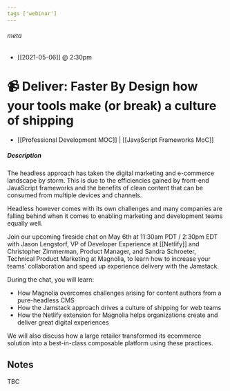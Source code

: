 ```yaml
---
tags ['webinar']
---
```


###### meta
- [[2021-05-06]] @ 2:30pm
# 📹 Deliver: Faster By Design how your tools make (or break) a culture of shipping
- [[Professional Development MOC]] | [[JavaScript Frameworks MoC]]

##### Description
The headless approach has taken the digital marketing and e-commerce landscape by storm. This is due to the efficiencies gained by front-end JavaScript frameworks and the benefits of clean content that can be consumed from multiple devices and channels.

Headless however comes with its own challenges and many companies are falling behind when it comes to enabling marketing and development teams equally well.

Join our upcoming fireside chat on May 6th at 11:30am PDT / 2:30pm EDT with Jason Lengstorf, VP of Developer Experience at [[Netlify]] and Christopher Zimmerman, Product Manager, and Sandra Schroeter, Technical Product Marketing at Magnolia, to learn how to increase your teams’ collaboration and speed up experience delivery with the Jamstack.

During the chat, you will learn:

* How Magnolia overcomes challenges arising for content authors from a pure-headless CMS
* How the Jamstack approach drives a culture of shipping for web teams
* How the Netlify extension for Magnolia helps organizations create and deliver great digital experiences

We will also discuss how a large retailer transformed its ecommerce solution into a best-in-class composable platform using these practices.

## Notes

TBC
